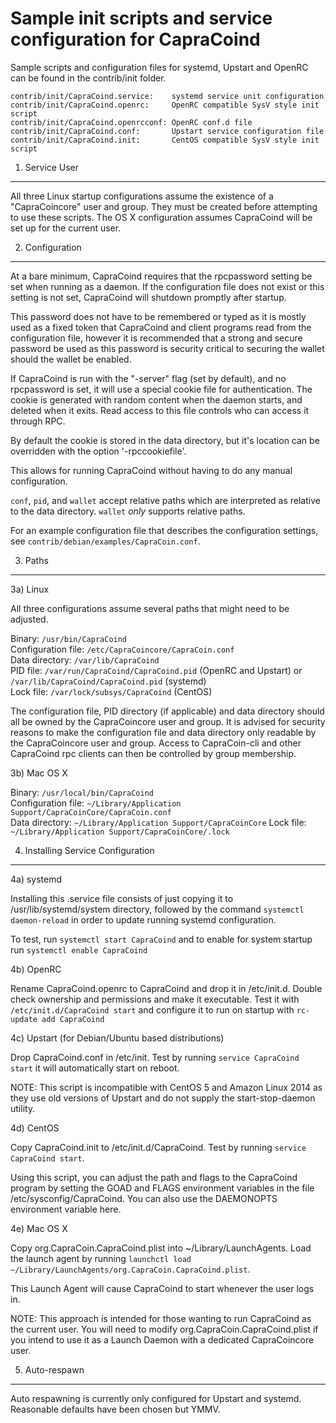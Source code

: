 Sample init scripts and service configuration for CapraCoind
==========================================================

Sample scripts and configuration files for systemd, Upstart and OpenRC
can be found in the contrib/init folder.

    contrib/init/CapraCoind.service:    systemd service unit configuration
    contrib/init/CapraCoind.openrc:     OpenRC compatible SysV style init script
    contrib/init/CapraCoind.openrcconf: OpenRC conf.d file
    contrib/init/CapraCoind.conf:       Upstart service configuration file
    contrib/init/CapraCoind.init:       CentOS compatible SysV style init script

1. Service User
---------------------------------

All three Linux startup configurations assume the existence of a "CapraCoincore" user
and group.  They must be created before attempting to use these scripts.
The OS X configuration assumes CapraCoind will be set up for the current user.

2. Configuration
---------------------------------

At a bare minimum, CapraCoind requires that the rpcpassword setting be set
when running as a daemon.  If the configuration file does not exist or this
setting is not set, CapraCoind will shutdown promptly after startup.

This password does not have to be remembered or typed as it is mostly used
as a fixed token that CapraCoind and client programs read from the configuration
file, however it is recommended that a strong and secure password be used
as this password is security critical to securing the wallet should the
wallet be enabled.

If CapraCoind is run with the "-server" flag (set by default), and no rpcpassword is set,
it will use a special cookie file for authentication. The cookie is generated with random
content when the daemon starts, and deleted when it exits. Read access to this file
controls who can access it through RPC.

By default the cookie is stored in the data directory, but it's location can be overridden
with the option '-rpccookiefile'.

This allows for running CapraCoind without having to do any manual configuration.

`conf`, `pid`, and `wallet` accept relative paths which are interpreted as
relative to the data directory. `wallet` *only* supports relative paths.

For an example configuration file that describes the configuration settings,
see `contrib/debian/examples/CapraCoin.conf`.

3. Paths
---------------------------------

3a) Linux

All three configurations assume several paths that might need to be adjusted.

Binary:              `/usr/bin/CapraCoind`  
Configuration file:  `/etc/CapraCoincore/CapraCoin.conf`  
Data directory:      `/var/lib/CapraCoind`  
PID file:            `/var/run/CapraCoind/CapraCoind.pid` (OpenRC and Upstart) or `/var/lib/CapraCoind/CapraCoind.pid` (systemd)  
Lock file:           `/var/lock/subsys/CapraCoind` (CentOS)  

The configuration file, PID directory (if applicable) and data directory
should all be owned by the CapraCoincore user and group.  It is advised for security
reasons to make the configuration file and data directory only readable by the
CapraCoincore user and group.  Access to CapraCoin-cli and other CapraCoind rpc clients
can then be controlled by group membership.

3b) Mac OS X

Binary:              `/usr/local/bin/CapraCoind`  
Configuration file:  `~/Library/Application Support/CapraCoinCore/CapraCoin.conf`  
Data directory:      `~/Library/Application Support/CapraCoinCore`
Lock file:           `~/Library/Application Support/CapraCoinCore/.lock`

4. Installing Service Configuration
-----------------------------------

4a) systemd

Installing this .service file consists of just copying it to
/usr/lib/systemd/system directory, followed by the command
`systemctl daemon-reload` in order to update running systemd configuration.

To test, run `systemctl start CapraCoind` and to enable for system startup run
`systemctl enable CapraCoind`

4b) OpenRC

Rename CapraCoind.openrc to CapraCoind and drop it in /etc/init.d.  Double
check ownership and permissions and make it executable.  Test it with
`/etc/init.d/CapraCoind start` and configure it to run on startup with
`rc-update add CapraCoind`

4c) Upstart (for Debian/Ubuntu based distributions)

Drop CapraCoind.conf in /etc/init.  Test by running `service CapraCoind start`
it will automatically start on reboot.

NOTE: This script is incompatible with CentOS 5 and Amazon Linux 2014 as they
use old versions of Upstart and do not supply the start-stop-daemon utility.

4d) CentOS

Copy CapraCoind.init to /etc/init.d/CapraCoind. Test by running `service CapraCoind start`.

Using this script, you can adjust the path and flags to the CapraCoind program by
setting the GOAD and FLAGS environment variables in the file
/etc/sysconfig/CapraCoind. You can also use the DAEMONOPTS environment variable here.

4e) Mac OS X

Copy org.CapraCoin.CapraCoind.plist into ~/Library/LaunchAgents. Load the launch agent by
running `launchctl load ~/Library/LaunchAgents/org.CapraCoin.CapraCoind.plist`.

This Launch Agent will cause CapraCoind to start whenever the user logs in.

NOTE: This approach is intended for those wanting to run CapraCoind as the current user.
You will need to modify org.CapraCoin.CapraCoind.plist if you intend to use it as a
Launch Daemon with a dedicated CapraCoincore user.

5. Auto-respawn
-----------------------------------

Auto respawning is currently only configured for Upstart and systemd.
Reasonable defaults have been chosen but YMMV.
